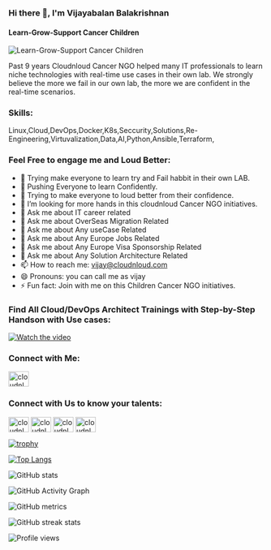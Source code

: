 ### Hi there 👋, I'm Vijayabalan Balakrishnan
#### Learn-Grow-Support Cancer Children
![Learn-Grow-Support Cancer Children](https://github.com/cloudnloud/meetup/blob/main/cnl.png)

Past 9 years Cloudnloud Cancer NGO helped many IT professionals to learn niche technologies with real-time use cases in their own lab. We strongly believe the more we fail in our own lab, the more we are confident in the real-time scenarios.

### Skills: 

Linux,Cloud,DevOps,Docker,K8s,Seccurity,Solutions,Re-Engineering,Virtuvalization,Data,AI,Python,Ansible,Terraform,

### Feel Free to engage me and Loud Better:

- 🔭 Trying make everyone to learn try and Fail habbit in their own LAB. 
- 🌱 Pushing Everyone to learn Confidently. 
- 👯 Trying to make everyone to loud better from their confidence. 
- 🤔 I’m looking for more hands in this cloudnloud Cancer NGO initiatives. 
- 💬 Ask me about IT career related
- 💬 Ask me about OverSeas Migration Related
- 💬 Ask me about Any useCase Related 
- 💬 Ask me about Any Europe Jobs Related 
- 💬 Ask me about Any Europe Visa Sponsorship Related 
- 💬 Ask me about Any Solution Architecture Related 
- 📫 How to reach me: vijay@cloudnloud.com 
- 😄 Pronouns: you can call me as vijay 
- ⚡ Fun fact: Join with me on this Children Cancer NGO initiatives. 

### Find All Cloud/DevOps Architect Trainings with Step-by-Step Handson with Use cases:

[![Watch the video](https://github.com/cloudnloud/meetup/blob/main/cover.png)](https://www.youtube.com/channel/cloudnloud)

<h3 align="left">Connect with Me:</h3>
<a href="https://linkedin.com/in/vijaystack" target="blank"><img align="center" src="https://raw.githubusercontent.com/rahuldkjain/github-profile-readme-generator/master/src/images/icons/Social/linked-in-alt.svg" alt="cloudnloud" height="30" width="40" /></a>


<h3 align="left">Connect with Us to know your talents:</h3>
<p align="left">
<a href="https://www.youtube.com/c/cloudnloud" target="blank"><img align="center" src="https://raw.githubusercontent.com/rahuldkjain/github-profile-readme-generator/master/src/images/icons/Social/youtube.svg" alt="cloudnloud" height="30" width="40" /></a>
<a href="https://www.linkedin.com/company/80359681/admin/" target="blank"><img align="center" src="https://raw.githubusercontent.com/rahuldkjain/github-profile-readme-generator/master/src/images/icons/Social/linked-in-alt.svg" alt="cloudnloud" height="30" width="40" /></a>
<a href="https://fb.com/cloudnloudtech" target="blank"><img align="center" src="https://raw.githubusercontent.com/rahuldkjain/github-profile-readme-generator/master/src/images/icons/Social/facebook.svg" alt="cloudnloudtech" height="30" width="40" /></a>
<a href="https://twitter.com/cloudnloud" target="blank"><img align="center" src="https://raw.githubusercontent.com/rahuldkjain/github-profile-readme-generator/master/src/images/icons/Social/twitter.svg" alt="cloudnloud" height="30" width="40" /></a>
</p>

 

[![trophy](https://github-profile-trophy.vercel.app/?username=cloudnloud)](https://github.com/ryo-ma/github-profile-trophy)

[![Top Langs](https://github-readme-stats.vercel.app/api/top-langs/?username=cloudnloud)](https://github.com/anuraghazra/github-readme-stats)

![GitHub stats](https://github-readme-stats.vercel.app/api?username=cloudnloud&show_icons=true&count_private=true)  

![GitHub Activity Graph](https://activity-graph.herokuapp.com/graph?username=cloudnloud)  

![GitHub metrics](https://metrics.lecoq.io/cloudnloud)  

![GitHub streak stats](https://github-readme-streak-stats.herokuapp.com/?user=cloudnloud)  

![Profile views](https://gpvc.arturio.dev/cloudnloud)
